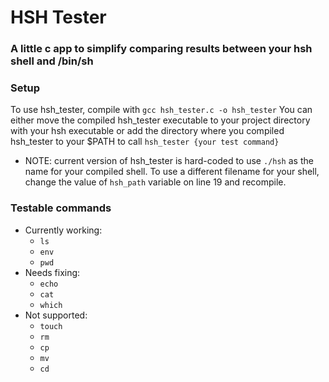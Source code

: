 # HSH Tester
### A little c app to simplify comparing results between your hsh shell and /bin/sh

### Setup
To use hsh_tester, compile with `gcc hsh_tester.c -o hsh_tester`
You can either move the compiled hsh_tester executable to your project directory with your hsh executable or add the directory where you compiled hsh_tester to your $PATH to call `hsh_tester {your test command}`
* NOTE: current version of hsh_tester is hard-coded to use `./hsh` as the name for your compiled shell. To use a different filename for your shell, change the value of `hsh_path` variable on line 19 and recompile.

### Testable commands
- Currently working:
  - `ls`
  - `env`
  - `pwd`
- Needs fixing:
  - `echo`
  - `cat`
  - `which`
- Not supported:
  - `touch`
  - `rm`
  - `cp`
  - `mv`
  - `cd`
